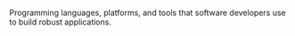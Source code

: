Programming languages, platforms, and tools that software developers use to build robust applications.
